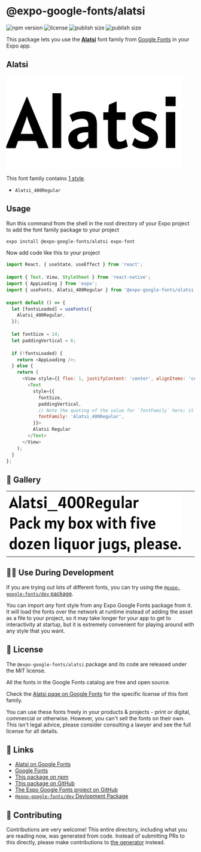# @expo-google-fonts/alatsi

![npm version](https://flat.badgen.net/npm/v/@expo-google-fonts/alatsi)
![license](https://flat.badgen.net/github/license/expo/google-fonts)
![publish size](https://flat.badgen.net/packagephobia/install/@expo-google-fonts/alatsi)
![publish size](https://flat.badgen.net/packagephobia/publish/@expo-google-fonts/alatsi)

This package lets you use the [**Alatsi**](https://fonts.google.com/specimen/Alatsi) font family from [Google Fonts](https://fonts.google.com/) in your Expo app.

## Alatsi

![Alatsi](./font-family.png)

This font family contains [1 style](#-gallery).

- `Alatsi_400Regular`

## Usage

Run this command from the shell in the root directory of your Expo project to add the font family package to your project
```sh
expo install @expo-google-fonts/alatsi expo-font
```

Now add code like this to your project
```js
import React, { useState, useEffect } from 'react';

import { Text, View, StyleSheet } from 'react-native';
import { AppLoading } from 'expo';
import { useFonts, Alatsi_400Regular } from '@expo-google-fonts/alatsi';

export default () => {
  let [fontsLoaded] = useFonts({
    Alatsi_400Regular,
  });

  let fontSize = 24;
  let paddingVertical = 6;

  if (!fontsLoaded) {
    return <AppLoading />;
  } else {
    return (
      <View style={{ flex: 1, justifyContent: 'center', alignItems: 'center' }}>
        <Text
          style={{
            fontSize,
            paddingVertical,
            // Note the quoting of the value for `fontFamily` here; it expects a string!
            fontFamily: 'Alatsi_400Regular',
          }}>
          Alatsi Regular
        </Text>
      </View>
    );
  }
};

```

## 🔡 Gallery


||||
|-|-|-|
|![Alatsi_400Regular](./Alatsi_400Regular.ttf.png)||||


## 👩‍💻 Use During Development

If you are trying out lots of different fonts, you can try using the [`@expo-google-fonts/dev` package](https://github.com/expo/google-fonts/tree/master/font-packages/dev#readme).

You can import *any* font style from any Expo Google Fonts package from it. It will load the fonts
over the network at runtime instead of adding the asset as a file to your project, so it may take longer
for your app to get to interactivity at startup, but it is extremely convenient
for playing around with any style that you want.

## 📖 License

The `@expo-google-fonts/alatsi` package and its code are released under the MIT license.

All the fonts in the Google Fonts catalog are free and open source.

Check the [Alatsi page on Google Fonts](https://fonts.google.com/specimen/Alatsi) for the specific license of this font family.

You can use these fonts freely in your products & projects - print or digital, commercial or otherwise. However, you can't sell the fonts on their own. This isn't legal advice, please consider consulting a lawyer and see the full license for all details.

## 🔗 Links

- [Alatsi on Google Fonts](https://fonts.google.com/specimen/Alatsi)
- [Google Fonts](https://fonts.google.com/)
- [This package on npm](https://www.npmjs.com/package/@expo-google-fonts/alatsi)
- [This package on GitHub](https://github.com/expo/google-fonts/tree/master/font-packages/alatsi)
- [The Expo Google Fonts project on GitHub](https://github.com/expo/google-fonts)
- [`@expo-google-fonts/dev` Devlopment Package](https://github.com/expo/google-fonts/tree/master/font-packages/dev)

## 🤝 Contributing

Contributions are very welcome! This entire directory, including what you are reading now, was generated from code. Instead of submitting PRs to this directly, please make contributions to [the generator](https://github.com/expo/google-fonts/tree/master/packages/generator) instead.

